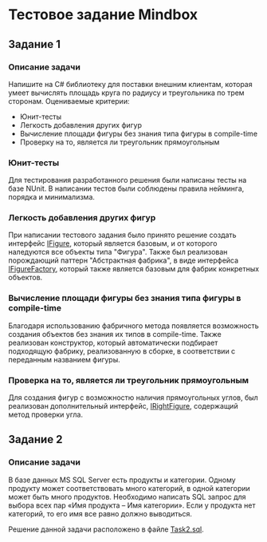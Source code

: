 # Тестовое задание Mindbox 
## Задание 1
### Описание задачи
Напишите на C# библиотеку для поставки внешним клиентам, которая умеет вычислять площадь круга по радиусу и треугольника по трем сторонам. Оцениваемые критерии:
* Юнит-тесты
* Легкость добавления других фигур
* Вычисление площади фигуры без знания типа фигуры в compile-time
* Проверку на то, является ли треугольник прямоугольным

### Юнит-тесты
Для тестирования разработанного решения были написаны тесты на базе NUnit. В написании тестов были соблюдены правила нейминга, порядка и минимализма.

### Легкость добавления других фигур
При написании тестового задания было принято решение создать интерфейс [IFigure](https://github.com/VictorKomshn/MindboxTest2024/blob/main/AreaCalc.Core/Abstract/IFigure.cs), который является базовым, и от которого наледуются все объекты типа "Фигура".
Также был реализован порождающий паттерн "Абстрактная фабрика", в виде интерфейса [IFigureFactory](https://github.com/VictorKomshn/MindboxTest2024/blob/main/AreaCalc.Core/Abstract/IFigureFactory.cs), который также является базовым для фабрик конкретных объектов.

### Вычисление площади фигуры без знания типа фигуры в compile-time
Благодаря использованию фабричного метода появляется возможность создания объектов без знания их типов в compile-time. Также реализован конструктор, который автоматически подбирает подходящую фабрику, реализованную в сборке, в соответствии с переданным названием фигуры.

### Проверка на то, является ли треугольник прямоугольным

Для создания фигур с возможностю наличия прямоугольных углов, был реализован дополнительный интерфейс, [IRightFigure](https://github.com/VictorKomshn/MindboxTest2024/blob/main/AreaCalc.Core/Abstract/IRightFigure.cs), содержащий метод проверки угла.

## Задание 2
### Описание задачи
В базе данных MS SQL Server есть продукты и категории. Одному продукту может соответствовать много категорий, в одной категории может быть много продуктов. Необходимо написать SQL запрос для выбора всех пар «Имя продукта – Имя категории». Если у продукта нет категорий, то его имя все равно должно выводиться.

Решение данной задачи расположено в файле [Task2.sql](https://github.com/VictorKomshn/MindboxTest2024/blob/main/Task2.sql).